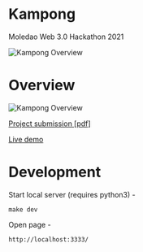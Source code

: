 # Kampong
Moledao Web 3.0 Hackathon 2021

![Kampong Overview](https://simonpure.github.io/kampong/logo.svg)

# Overview

![Kampong Overview](https://simonpure.github.io/kampong/static/overview.jpg)

[Project submission [pdf]](https://simonpure.github.io/kampong/static/project_kampong_v1.pdf)

[Live demo](https://simonpure.github.io/kampong/)

# Development
Start local server (requires python3) -
```
make dev
```

Open page -
```
http://localhost:3333/
```
